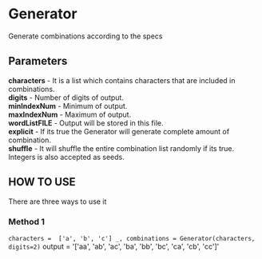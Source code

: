 # Generator
Generate combinations according to the specs

## Parameters

**characters** - It is a list which contains characters that are included in combinations.  
**digits** - Number of digits of output.  
**minIndexNum** - Minimum of output.  
**maxIndexNum** - Maximum of output.  
**wordListFILE** - Output will be stored in this file.  
**explicit** - If its true the Generator will generate complete amount of combination.  
**shuffle** - It will shuffle the entire combination list randomly if its true. Integers is also accepted as seeds.  

## HOW TO USE
There are three ways to use it
### Method 1

`characters =  ['a', 'b', 'c']
_, combinations = Generator(characters, digits=2)`
output = '['aa', 'ab', 'ac', 'ba', 'bb', 'bc', 'ca', 'cb', 'cc']'



